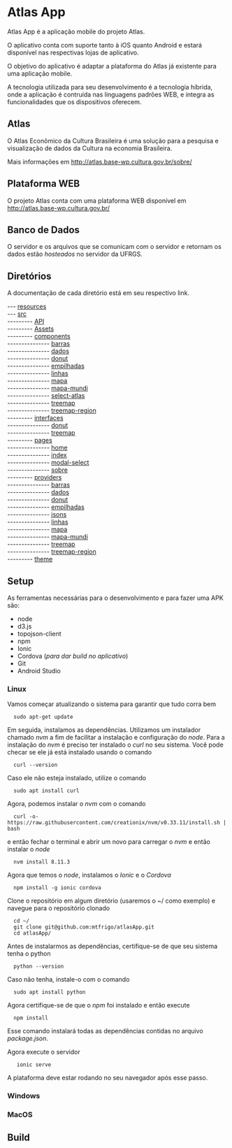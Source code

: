 # Atlas App

Atlas App é a aplicação mobile do projeto Atlas.

O aplicativo conta com suporte tanto à iOS quanto Android e estará disponível nas respectivas lojas de aplicativo.

O objetivo do aplicativo é adaptar a plataforma do Atlas já existente para uma aplicação mobile.

A tecnologia utilizada para seu desenvolvimento é a tecnologia híbrida, onde a aplicação é contruída nas linguagens padrões WEB, e integra as funcionalidades que os dispositivos oferecem.

## Atlas 

O Atlas Econômico da Cultura Brasileira é uma solução para a pesquisa e visualização de dados da Cultura na economia Brasileira.

Mais informações em http://atlas.base-wp.cultura.gov.br/sobre/

## Plataforma WEB

O projeto Atlas conta com uma plataforma WEB disponível em http://atlas.base-wp.cultura.gov.br/

## Banco de Dados

O servidor e os arquivos que se comunicam com o servidor e retornam os dados estão *hosteados* no servidor da UFRGS.

## Diretórios

A documentação de cada diretório está em seu respectivo link. 

--- [resources](https://github.com/mtfrigo/atlasApp/tree/master/resources)  
--- [src](https://github.com/mtfrigo/atlasApp/tree/master/src)  
--------- [API](https://github.com/mtfrigo/atlasApp/tree/master/src/api)  
--------- [Assets](https://github.com/mtfrigo/atlasApp/tree/master/src/assets)  
--------- [components](https://github.com/mtfrigo/atlasApp/tree/master/src/components)  
--------------- [barras](https://github.com/mtfrigo/atlasApp/tree/master/src/components/barras)  
--------------- [dados](https://github.com/mtfrigo/atlasApp/tree/master/src/components/dados)  
--------------- [donut](https://github.com/mtfrigo/atlasApp/tree/master/src/components/donut)  
--------------- [empilhadas](https://github.com/mtfrigo/atlasApp/tree/master/src/components/empilhadas)  
--------------- [linhas](https://github.com/mtfrigo/atlasApp/tree/master/src/components/linhas)  
--------------- [mapa](https://github.com/mtfrigo/atlasApp/tree/master/src/components/mapa)  
--------------- [mapa-mundi](https://github.com/mtfrigo/atlasApp/tree/master/src/components/mapa-mundi)  
--------------- [select-atlas](https://github.com/mtfrigo/atlasApp/tree/master/src/components/select-atlas)  
--------------- [treemap](https://github.com/mtfrigo/atlasApp/tree/master/src/components/treemap)  
--------------- [treemap-region](https://github.com/mtfrigo/atlasApp/tree/master/src/components/treemap-region)  
--------- [interfaces](https://github.com/mtfrigo/atlasApp/tree/master/src/interfaces)  
--------------- [donut](https://github.com/mtfrigo/atlasApp/tree/master/src/interfaces/donut)  
--------------- [treemap](https://github.com/mtfrigo/atlasApp/tree/master/src/interfaces/treemap)  
--------- [pages](https://github.com/mtfrigo/atlasApp/tree/master/src/pages)  
--------------- [home](https://github.com/mtfrigo/atlasApp/tree/master/src/pages/home)  
--------------- [index](https://github.com/mtfrigo/atlasApp/tree/master/src/pages/index)  
--------------- [modal-select](https://github.com/mtfrigo/atlasApp/tree/master/src/pages/modal-select)  
--------------- [sobre](https://github.com/mtfrigo/atlasApp/tree/master/src/pages/sobre)  
--------- [providers](https://github.com/mtfrigo/atlasApp/tree/master/src/providers)  
--------------- [barras](https://github.com/mtfrigo/atlasApp/tree/master/src/providers/barras)  
--------------- [dados](https://github.com/mtfrigo/atlasApp/tree/master/src/providers/dados)  
--------------- [donut](https://github.com/mtfrigo/atlasApp/tree/master/src/providers/donut)  
--------------- [empilhadas](https://github.com/mtfrigo/atlasApp/tree/master/src/providers/empilhadas)  
--------------- [jsons](https://github.com/mtfrigo/atlasApp/tree/master/src/providers/jsons)  
--------------- [linhas](https://github.com/mtfrigo/atlasApp/tree/master/src/providers/linhas)  
--------------- [mapa](https://github.com/mtfrigo/atlasApp/tree/master/src/providers/mapa)  
--------------- [mapa-mundi](https://github.com/mtfrigo/atlasApp/tree/master/src/providers/mapa-mundi)  
--------------- [treemap](https://github.com/mtfrigo/atlasApp/tree/master/src/providers/treemap)  
--------------- [treemap-region](https://github.com/mtfrigo/atlasApp/tree/master/src/providers/treemap-region)  
--------- [theme](https://github.com/mtfrigo/atlasApp/tree/master/src/theme)  

## Setup

As ferramentas necessárias para o desenvolvimento e para fazer uma APK são:

* node
* d3.js
* topojson-client
* npm
* Ionic
* Cordova (*para dar build no aplicativo*)
* Git
* Android Studio

### Linux

Vamos começar atualizando o sistema para garantir que tudo corra bem
```
  sudo apt-get update
```
Em seguida, instalamos as dependências. Utilizamos um instalador chamado *nvm* a fim de facilitar a instalação e configuração do *node*.
Para a instalação do *nvm* é preciso ter instalado o *curl* no seu sistema. Você pode checar se ele já está instalado usando o comando
```
  curl --version
```
Caso ele não esteja instalado, utilize o comando 
```
  sudo apt install curl
```
Agora, podemos instalar o *nvm* com o comando
```
  curl -o- https://raw.githubusercontent.com/creationix/nvm/v0.33.11/install.sh | bash
```
e então fechar o terminal e abrir um novo para carregar o *nvm* e então instalar o *node*
```
  nvm install 8.11.3
```
Agora que temos o *node*, instalamos o *Ionic* e o *Cordova*
```
  npm install -g ionic cordova
```
Clone o repositório em algum diretório (usaremos o ~/ como exemplo) e navegue para o repositório clonado
```
  cd ~/
  git clone git@github.com:mtfrigo/atlasApp.git
  cd atlasApp/
```
Antes de instalarmos as dependências, certifique-se de que seu sistema tenha o python
```
  python --version
```
Caso não tenha, instale-o com o comando
```
  sudo apt install python
```
Agora certifique-se de que o *npm* foi instalado e então execute
```
  npm install
```
Esse comando instalará todas as dependências contidas no arquivo *package.json*.

Agora execute o servidor
```
   ionic serve 
```
A plataforma deve estar rodando no seu navegador após esse passo.

### Windows


### MacOS


## Build


